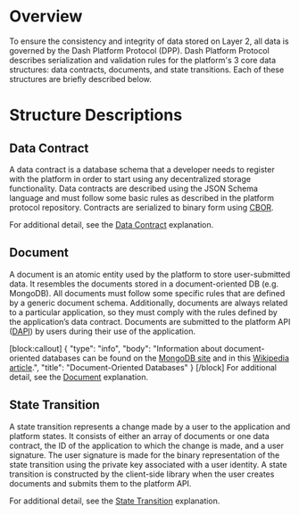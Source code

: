 # Overview

To ensure the consistency and integrity of data stored on Layer 2, all data is governed by the Dash Platform Protocol (DPP). Dash Platform Protocol describes serialization and validation rules for the platform's 3 core data structures: data contracts, documents, and state transitions. Each of these structures are briefly described below.

# Structure Descriptions

## Data Contract
A data contract is a database schema that a developer needs to register with the platform in order to start using any decentralized storage functionality. Data contracts are described using the JSON Schema language and must follow some basic rules as described in the platform protocol repository. Contracts are serialized to binary form using [CBOR](https://cbor.io/).

For additional detail, see the [Data Contract](explanation-platform-protocol-data-contract) explanation.

## Document
A document is an atomic entity used by the platform to store user-submitted data. It resembles the documents stored in a document-oriented DB (e.g. MongoDB). All documents must follow some specific rules that are defined by a generic document schema. Additionally, documents are always related to a particular application, so they must comply with the rules defined by the application’s data contract. Documents are submitted to the platform API ([DAPI](explanation-dapi)) by users during their use of the application.

[block:callout]
{
  "type": "info",
  "body": "Information about document-oriented databases can be found on the [MongoDB site](https://www.mongodb.com/document-databases) and in this [Wikipedia article](https://en.wikipedia.org/wiki/Document-oriented_database).",
  "title": "Document-Oriented Databases"
}
[/block]
For additional detail, see the [Document](explanation-platform-protocol-document) explanation.

## State Transition
A state transition represents a change made by a user to the application and platform states. It consists of either an array of documents or one data contract, the ID of the application to which the change is made, and a user signature. The user signature is made for the binary representation of the state transition using the private key associated with a user identity. A state transition is constructed by the client-side library when the user creates documents and submits them to the platform API.

For additional detail, see the [State Transition](explanation-platform-protocol-state-transition) explanation.